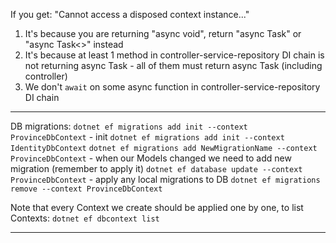 If you get: "Cannot access a disposed context instance..."
1. It's because you are returning "async void", return "async Task" or "async Task<>" instead
2. It's because at least 1 method in controller-service-repository DI chain is not returning async Task - all of them must return async Task (including controller)
3. We don't `await` on some async function in controller-service-repository DI chain

---

DB migrations:
`dotnet ef migrations add init --context ProvinceDbContext` - init
`dotnet ef migrations add init --context IdentityDbContext`
`dotnet ef migrations add NewMigrationName --context ProvinceDbContext` - when our Models changed we need to add new migration (remember to apply it)
`dotnet ef database update --context ProvinceDbContext` - apply any local migrations to DB
`dotnet ef migrations remove --context ProvinceDbContext`

Note that every Context we create should be applied one by one, to list Contexts:
`dotnet ef dbcontext list`

---